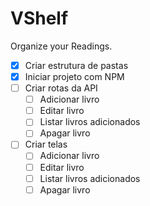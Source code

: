 # VShelf
Organize your Readings.

- [x] Criar estrutura de pastas
- [x] Iniciar projeto com NPM
- [ ] Criar rotas da API
  - [ ] Adicionar livro
  - [ ] Editar livro
  - [ ] Listar livros adicionados
  - [ ] Apagar livro
- [ ] Criar telas
  - [ ] Adicionar livro
  - [ ] Editar livro
  - [ ] Listar livros adicionados
  - [ ] Apagar livro
